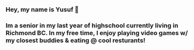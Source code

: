 ### Hey, my name is Yusuf 👋

### Im a senior in my last year of highschool currently living in Richmond BC. In my free time, I enjoy playing video games w/ my closest buddies & eating @ cool resturants!

<!--
**yoduncu/yoduncu** is a ✨ _special_ ✨ repository because its `README.md` (this file) appears on your GitHub profile.

Here are some ideas to get you started:

- 🔭 I’m currently working on ...
- 🌱 I’m currently learning ...
- 👯 I’m looking to collaborate on ...
- 🤔 I’m looking for help with ...
- 💬 Ask me about ...
- 📫 How to reach me: ...
- 😄 Pronouns: ...
- ⚡ Fun fact: ...
-->
